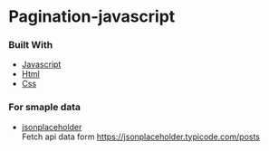 # Pagination-javascript

### Built With
* [Javascript]()
* [Html]()
* [Css]()

### For smaple data
* [jsonplaceholder](https://jsonplaceholder.typicode.com/posts)</br>
Fetch api data form https://jsonplaceholder.typicode.com/posts </br>


